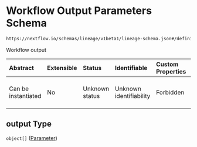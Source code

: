 # Workflow Output Parameters Schema

```txt
https://nextflow.io/schemas/lineage/v1beta1/lineage-schema.json#/definitions/WorkflowOutput/properties/output
```

Workflow output

| Abstract            | Extensible | Status         | Identifiable            | Custom Properties | Additional Properties | Access Restrictions | Defined In                                                                                                       |
| :------------------ | :--------- | :------------- | :---------------------- | :---------------- | :-------------------- | :------------------ | :--------------------------------------------------------------------------------------------------------------- |
| Can be instantiated | No         | Unknown status | Unknown identifiability | Forbidden         | Allowed               | none                | [nextflow-lineage-v1beta1-schema.json\*](../out/out/nextflow-lineage-v1beta1-schema.json "open original schema") |

## output Type

`object[]` ([Parameter](nextflow-lineage-v1beta1-schema-1-definitions-parameter.md))
